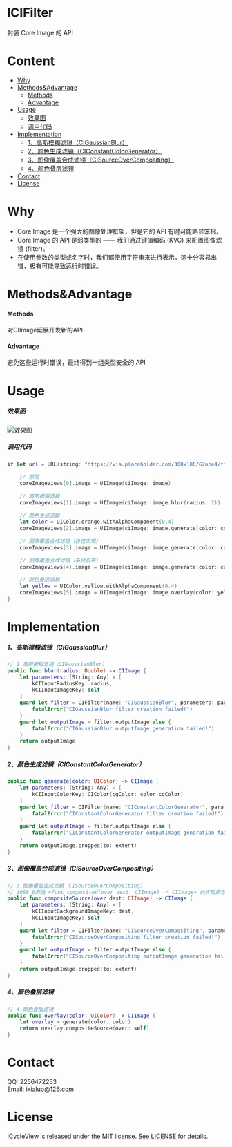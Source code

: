 # ICIFilter
封装 Core Image 的 API

# Content
- [Why](#why)
- [Methods&Advantage](#methods&advantage)
    - [Methods](#methods)
    - [Advantage](#advantage)
- [Usage](#usage)
    - [效果图](#效果图)
    - [调用代码](#调用代码)
- [Implementation](#implementation)
    - [1、高斯模糊滤镜（CIGaussianBlur）](#1、高斯模糊滤镜（CIGaussianBlur）)
    - [2、颜色生成滤镜（CIConstantColorGenerator）](#2、颜色生成滤镜（CIConstantColorGenerator）)
    - [3、图像覆盖合成滤镜（CISourceOverCompositing）](#3、图像覆盖合成滤镜（CISourceOverCompositing）)
    - [4、颜色叠层滤镜](#4、颜色叠层滤镜)
- [Contact](#contact)
- [License](#license)

# Why
- Core Image 是一个强大的图像处理框架，但是它的 API 有时可能略显笨拙。
- Core Image 的 API 是弱类型的 —— 我们通过键值编码 (KVC) 来配置图像滤镜 (filter)。
- 在使用参数的类型或名字时，我们都使用字符串来进行表示，这十分容易出错，极有可能导致运行时错误。

# Methods&Advantage
#### Methods
对CIImage延展开发新的API
#### Advantage
避免这些运行时错误，最终得到一组类型安全的 API

# Usage
##### 效果图
![效果图](https://upload-images.jianshu.io/upload_images/2800067-b93c7fe0ae0728dc.png?imageMogr2/auto-orient/strip%7CimageView2/2/w/350)

##### 调用代码
```swift
if let url = URL(string: "https://via.placeholder.com/300x180/62abe4/ffffff?text=Core+Image"), let image = CIImage(contentsOf: url) {
    
    // 原图
    coreImageViews[0].image = UIImage(ciImage: image)
    
    // 高斯模糊滤镜
    coreImageViews[1].image = UIImage(ciImage: image.blur(radius: 2))
    
    // 颜色生成滤镜
    let color = UIColor.orange.withAlphaComponent(0.4)
    coreImageViews[2].image = UIImage(ciImage: image.generate(color: color))
    
    // 图像覆盖合成滤镜（自己实现）
    coreImageViews[3].image = UIImage(ciImage: image.generate(color: color).compositeSource(over: image))
    
    // 图像覆盖合成滤镜（系统自带）
    coreImageViews[4].image = UIImage(ciImage: image.generate(color: color).composited(over: image))
    
    // 颜色叠层滤镜
    let yellow = UIColor.yellow.withAlphaComponent(0.4)
    coreImageViews[5].image = UIImage(ciImage: image.overlay(color: yellow))
}
```

# Implementation
##### 1、高斯模糊滤镜（CIGaussianBlur）
```swift
// 1.高斯模糊滤镜（CIGaussianBlur）
public func blur(radius: Double) -> CIImage {
    let parameters: [String: Any] = [
        kCIInputRadiusKey: radius,
        kCIInputImageKey: self
    ]
    guard let filter = CIFilter(name: "CIGaussianBlur", parameters: parameters) else {
        fatalError("CIGaussianBlur filter creation failed!")
    }
    guard let outputImage = filter.outputImage else {
        fatalError("CIGaussianBlur outputImage generation failed!")
    }
    return outputImage
}
```

##### 2、颜色生成滤镜（CIConstantColorGenerator）
```swift
public func generate(color: UIColor) -> CIImage {
    let parameters: [String: Any] = [
        kCIInputColorKey: CIColor(cgColor: color.cgColor)
    ]
    guard let filter = CIFilter(name: "CIConstantColorGenerator", parameters: parameters) else {
        fatalError("CIConstantColorGenerator filter creation failed!")
    }
    guard let outputImage = filter.outputImage else {
        fatalError("CIConstantColorGenerator outputImage generation failed!")
    }
    return outputImage.cropped(to: extent)
}
```

##### 3、图像覆盖合成滤镜（CISourceOverCompositing）
```swift
// 3.图像覆盖合成滤镜（CISourceOverCompositing）
// iOS8.0开始 <func composited(over dest: CIImage) -> CIImage> 的实现原理
public func compositeSource(over dest: CIImage) -> CIImage {
    let parameters: [String: Any] = [
        kCIInputBackgroundImageKey: dest,
        kCIInputImageKey: self
    ]
    guard let filter = CIFilter(name: "CISourceOverCompositing", parameters: parameters) else {
        fatalError("CISourceOverCompositing filter creation failed!")
    }
    guard let outputImage = filter.outputImage else {
        fatalError("CISourceOverCompositing outputImage generation failed!")
    }
    return outputImage.cropped(to: extent)
}
```

##### 4、颜色叠层滤镜
```swift
// 4.颜色叠层滤镜
public func overlay(color: UIColor) -> CIImage {
    let overlay = generate(color: color)
    return overlay.compositeSource(over: self)
}
```

# Contact
QQ: 2256472253<br>
Email: ixialuo@126.com

# License
ICycleView is released under the MIT license. [See LICENSE](LICENSE) for details.
